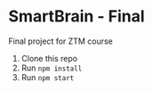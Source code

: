 # SmartBrain - Final
Final project for ZTM course


1. Clone this repo
2. Run `npm install`
3. Run `npm start`



